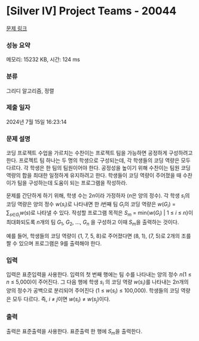 # [Silver IV] Project Teams - 20044 

[문제 링크](https://www.acmicpc.net/problem/20044) 

### 성능 요약

메모리: 15232 KB, 시간: 124 ms

### 분류

그리디 알고리즘, 정렬

### 제출 일자

2024년 7월 15일 16:23:14

### 문제 설명

<p>코딩 프로젝트 수업을 가르치는 수찬이는 프로젝트 팀을 가능하면 공정하게 구성하려고 한다. 프로젝트 팀 하나는 두 명의 학생으로 구성되는데, 각 학생들의 코딩 역량은 모두 다르다. 각 학생은 한 팀의 팀원이어야 한다. 공정성을 높이기 위해 수찬이는 팀원 코딩 역량의 합을 최대한 일정하게 유지하려고 한다. 학생들이 코딩 역량이 주어졌을 때 수찬이가 팀을 구성하는데 도움이 되는 프로그램을 작성하라.</p>

<p>문제를 간단하게 하기 위해, 학생 수는 2<em>n</em>이라 가정하자 (<em>n</em>은 양의 정수). 각 학생 <em>s<sub>i</sub></em>의 코딩 역량은 양의 정수 <em>w</em>(<em>s<sub>i</sub></em>)로 나타내면 한 <em>i</em>번째 팀 <em>G<sub>i</sub></em>의 코딩 역량은 <em>w</em>(<em>G<sub>i</sub></em>) = ∑<sub><em>s</em>∈<em>G<sub>i</sub></em></sub><em>w</em>(<em>s</em>)로 나타낼 수 있다. 작성할 프로그램 목적은 <em>S<sub>m</sub></em> = min{<em>w</em>(<em>G<sub>i</sub></em>) | 1 ≤ <em>i</em> ≤ <em>n</em>}이 최대화되도록 <em>n</em>개의 팀 <em>G</em><sub>1</sub>, <em>G</em><sub>2</sub>, …, <em>G<sub>n</sub></em> 을 구성하고 이때 <em>S<sub>m</sub></em>을 출력하는 것이다.</p>

<p>예를 들어, 학생들의 코딩 역량이 {1, 7, 5, 8}로 주어졌다면 (8, 1), (7, 5)로 2개의 조를 짤 수 있으며 프로그램은 9를 출력해야 한다.</p>

### 입력 

 <p>입력은 표준입력을 사용한다. 입력의 첫 번째 행에는 팀 수를 나타내는 양의 정수 <em>n</em>(1 ≤ <em>n</em> ≤ 5,000)이 주어진다. 그 다음 행에 학생 <em>s<sub>i</sub></em> 의 코딩 역량 <em>w</em>(<em>s<sub>i</sub></em>)를 나타내는 2<em>n</em>개의 양의 정수가 공백으로 분리되어 주어진다 (1 ≤ <em>w</em>(<em>s<sub>i</sub></em>) ≤ 100,000). 학생들의 코딩 역량은 모두 다르다. 즉, <em>i</em> ≠ <em>j</em>이면 <em>w</em>(<em>s<sub>i</sub></em>) ≠ <em>w</em>(<em>s<sub>j</sub></em>)이다.</p>

### 출력 

 <p>출력은 표준출력을 사용한다. 표준출력 한 행에 <em>S<sub>m</sub></em>을 출력한다.</p>

